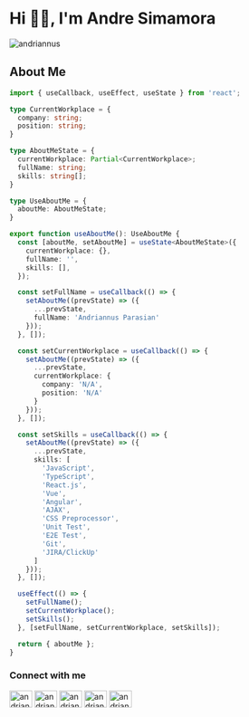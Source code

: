 # Hi 👋🏾, I'm Andre Simamora

<p><img src="https://github-readme-stats.vercel.app/api?username=andriannus&show_icons=true&theme=dark&locale=en" alt="andriannus" /></p>

## About Me

```typescript
import { useCallback, useEffect, useState } from 'react';

type CurrentWorkplace = {
  company: string;
  position: string;
}

type AboutMeState = {
  currentWorkplace: Partial<CurrentWorkplace>;
  fullName: string;
  skills: string[];
}

type UseAboutMe = {
  aboutMe: AboutMeState;
}

export function useAboutMe(): UseAboutMe {
  const [aboutMe, setAboutMe] = useState<AboutMeState>({
    currentWorkplace: {},
    fullName: '',
    skills: [],
  });

  const setFullName = useCallback(() => {
    setAboutMe((prevState) => ({
      ...prevState,
      fullName: 'Andriannus Parasian'
    }));
  }, []);

  const setCurrentWorkplace = useCallback(() => {
    setAboutMe((prevState) => ({
      ...prevState,
      currentWorkplace: {
        company: 'N/A',
        position: 'N/A'
      }
    }));
  }, []);

  const setSkills = useCallback(() => {
    setAboutMe((prevState) => ({
      ...prevState,
      skills: [
        'JavaScript',
        'TypeScript',
        'React.js',
        'Vue',
        'Angular',
        'AJAX',
        'CSS Preprocessor',
        'Unit Test',
        'E2E Test',
        'Git',
        'JIRA/ClickUp'
      ]
    }));
  }, []);

  useEffect(() => {
    setFullName();
    setCurrentWorkplace();
    setSkills();
  }, [setFullName, setCurrentWorkplace, setSkills]);

  return { aboutMe };
}

```

### Connect with me

<p align="left">
<a href="https://bit.ly/web-andriannus" target="blank"><img align="center" src="https://cdn.jsdelivr.net/npm/simple-icons@3.0.1/icons/googlechrome.svg" alt="andriannus" height="30" width="40" /></a>
<a href="https://bit.ly/linkedin-andriannus" target="blank"><img align="center" src="https://cdn.jsdelivr.net/npm/simple-icons@3.0.1/icons/linkedin.svg" alt="andriannus" height="30" width="40" /></a>
<a href="https://bit.ly/instagram-andriannus" target="blank"><img align="center" src="https://cdn.jsdelivr.net/npm/simple-icons@3.0.1/icons/instagram.svg" alt="andriannus" height="30" width="40" /></a>
<a href="https://bit.ly/twitter-andriannus" target="blank"><img align="center" src="https://cdn.jsdelivr.net/npm/simple-icons@3.0.1/icons/twitter.svg" alt="andriannus" height="30" width="40" /></a>
<a href="https://bit.ly/facebook-andriannus" target="blank"><img align="center" src="https://cdn.jsdelivr.net/npm/simple-icons@3.0.1/icons/facebook.svg" alt="andriannus.p" height="30" width="40" /></a>
</p>

